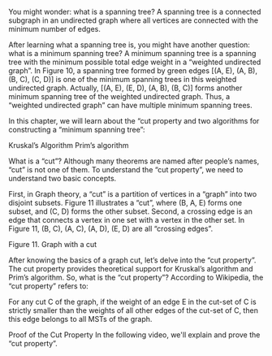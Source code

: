You might wonder: what is a spanning tree? A spanning tree is a connected subgraph in an undirected graph where all vertices are connected with the minimum number of edges.

After learning what a spanning tree is, you might have another question: what is a minimum spanning tree? A minimum spanning tree is a spanning tree with the minimum possible total edge weight in a “weighted undirected graph”. In Figure 10, a spanning tree formed by green edges [(A, E), (A, B), (B, C), (C, D)] is one of the minimum spanning trees in this weighted undirected graph. Actually, [(A, E), (E, D), (A, B), (B, C)] forms another minimum spanning tree of the weighted undirected graph. Thus, a “weighted undirected graph” can have multiple minimum spanning trees.

In this chapter, we will learn about the “cut property and two algorithms for constructing a “minimum spanning tree”:

Kruskal’s Algorithm
Prim’s algorithm


What is a “cut”? Although many theorems are named after people’s names, “cut” is not one of them. To understand the “cut property”, we need to understand two basic concepts.

First, in Graph theory, a “cut” is a partition of vertices in a “graph” into two disjoint subsets. Figure 11 illustrates a “cut”, where (B, A, E) forms one subset, and (C, D) forms the other subset.
Second, a crossing edge is an edge that connects a vertex in one set with a vertex in the other set. In Figure 11, (B, C), (A, C), (A, D), (E, D) are all “crossing edges”.


Figure 11. Graph with a cut

After knowing the basics of a graph cut, let’s delve into the “cut property”. The cut property provides theoretical support for Kruskal’s algorithm and Prim’s algorithm. So, what is the “cut property”? According to Wikipedia, the “cut property” refers to:

For any cut C of the graph, if the weight of an edge E in the cut-set of C is strictly smaller than the weights of all other edges of the cut-set of C, then this edge belongs to all MSTs of the graph.



Proof of the Cut Property
In the following video, we'll explain and prove the “cut property”.

